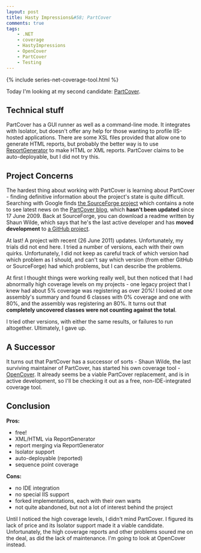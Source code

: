 ```yaml
---
layout: post
title: Hasty Impressions&#58; PartCover
comments: true
tags:
    - .NET
    - coverage
    - HastyImpressions
    - OpenCover
    - PartCover
    - Testing
---
```


{% include series-net-coverage-tool.html %} 

Today I'm looking at my second candidate: <a href="http://sourceforge.net/projects/partcover/">PartCover</a>. 

<h2>Technical stuff</h2>
PartCover has a GUI runner as well as a command-line mode. It integrates with Isolator, but doesn't offer any help for those wanting to profile IIS-hosted applications.
There are some XSL files provided that allow one to generate HTML reports, but probably the better way is to use <a href="http://www.palmmedia.de/Net/ReportGenerator">ReportGenerator</a> to make HTML or XML reports. 
PartCover claims to be auto-deployable, but I did not try this.

<h2>Project Concerns</h2>
The hardest thing about working with PartCover is learning about PartCover - finding definitive information about the project's state is quite difficult. Searching with Google finds <a href="http://sourceforge.net/projects/partcover/">the SourceForge project</a> which contains a note to see latest news on the <a href="http://partcover.blogspot.com">PartCover blog</a>, which <b>hasn't been updated</b> since 17 June 2009. Back at SourceForge, you can download a readme written by Shaun Wilde, which says that he's the last active developer and has <b>moved development</b> to <a href="http://github.com/sawilde/partcover.net4">a GitHub project</a>.

<!--more-->

At last! A project with recent (26 June 2011) updates. Unfortunately, my trials did not end here. I tried a number of versions, each with their own quirks. Unfortunately, I did not keep as careful track of which version had which problem as I should, and can't say which version (from either GitHub or SourceForge) had which problems, but I can describe the problems.

At first I thought things were working really well, but then noticed that I had abnormally high coverage levels on my projects - one legacy project that I knew had about 5% coverage was registering as over 20%! 
I looked at one assembly's summary and found 6 classes with 0% coverage and one with 80%, and the assembly was registering an 80%. It turns out that <b>completely uncovered classes were not counting against the total</b>.

I tried other versions, with either the same results, or failures to run altogether. Ultimately, I gave up.
<h2>A Successor</h2>
It turns out that PartCover has a successor of sorts - Shaun Wilde, the last surviving maintainer of PartCover, has started his own coverage tool - <a href="https://github.com/sawilde/opencover">OpenCover</a>. It already seems be a viable PartCover replacement, and is in active development, so I'll be checking it out as a free, non-IDE-integrated coverage tool.

<h2>Conclusion</h2>
<strong>Pros:</strong>
<ul>
	<li>free!</li>
	<li>XML/HTML via ReportGenerator</li>
	<li>report merging via ReportGenerator</li>
	<li>Isolator support</li>
	<li>auto-deployable (reported)</li>
        <li>sequence point coverage</li>
</ul>
<strong>Cons:</strong>
<ul>
	<li>no IDE integration</li>
	<li>no special IIS support</li>
        <li>forked implementations, each with their own warts</li>
        <li>not quite abandoned, but not a lot of interest behind the project</li>
</ul>

Until I noticed the high coverage levels, I didn't mind PartCover. I figured its lack of price and its Isolator support made it a viable candidate. Unfortunately, the high coverage reports and other problems soured me on the deal, as did the lack of maintenance. I'm going to look at OpenCover instead.
